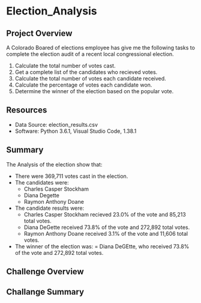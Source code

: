 # Election_Analysis

## Project Overview

A Colorado Boared of elections employee has give me the following tasks to complete the election audit of a recent local congressional election.

1. Calculate the total number of votes cast.
2. Get a complete list of the candidates who recieved votes.
3. Calculate the total number of votes each candidate received.
4. Calculate the percentage of votes each candidate won.
5. Determine the winner of the election based on the popular vote.

## Resources

- Data Source: election_results.csv
- Software: Python 3.6.1, Visual Studio Code, 1.38.1

## Summary

The Analysis of the election show that:
- There were 369,711 votes cast in the election.
- The candidates were:
  - Charles Casper Stockham
  - Diana Degette
  - Raymon Anthony Doane
- The candidate results were:
  - Charles Casper Stockham recieved 23.0% of the vote and 85,213 total votes.
  - Diana DeGette received 73.8% of the vote and 272,892 total votes.
  - Raymon Anthony Doane received 3.1% of the vote and 11,606 total votes.
- The winner of the election was:
  = Diana DeGEtte, who received 73.8% of the vote and 272,892 total votes.

## Challenge Overview

## Challange Summary
  
